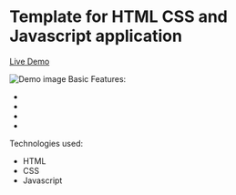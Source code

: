 # Template for HTML CSS and Javascript application

<a href="">Live Demo</a>

<img src="" alt="Demo image"/>
Basic Features:
 
- 
- 
- 
-

Technologies used:

- HTML
- CSS
- Javascript
